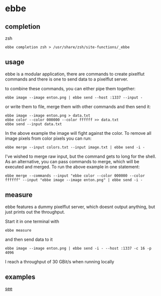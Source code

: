 # ebbe

## completion

zsh

```
ebbe completion zsh > /usr/share/zsh/site-functions/_ebbe
```

## usage

ebbe is a modular application, there are commands to create pixelflut commands and there is one to send data to a pixelflut server.

to combine these commands, you can either pipe them together:

```
ebbe image --image enton.png | ebbe send --host :1337 --input -
```

or write them to file, merge them with other commands and then send it:

```
ebbe image --image enton.png > data.txt
ebbe color --color 000000 --color ffffff >> data.txt
ebbe send --input data.txt
```

In the above example the image will fight against the color. To remove all image pixels from color pixels you can run:

```
ebbe merge --input colors.txt --input image.txt | ebbe send -i -
```

I've wished to merge raw input, but the command gets to long for the shell. As an alternative, you can pass commands to merge, which will be executed and merged. To run the above example in one statement:

```
ebbe merge --commands --input "ebbe color --color 000000 --color ffffff" --input "ebbe image --image enton.png" | ebbe send -i -
```

## measure

ebbe features a dummy pixelflut server, which doesnt output anything, but just prints out the throughput.

Start it in one terminal with
```
ebbe measure
```

and then send data to it

```
ebbe image --image enton.png | ebbe send -i - --host :1337 -c 16 -p 4096
```

I reach a throughput of 30 GBit/s when running locally

## examples

[see](/examples)
